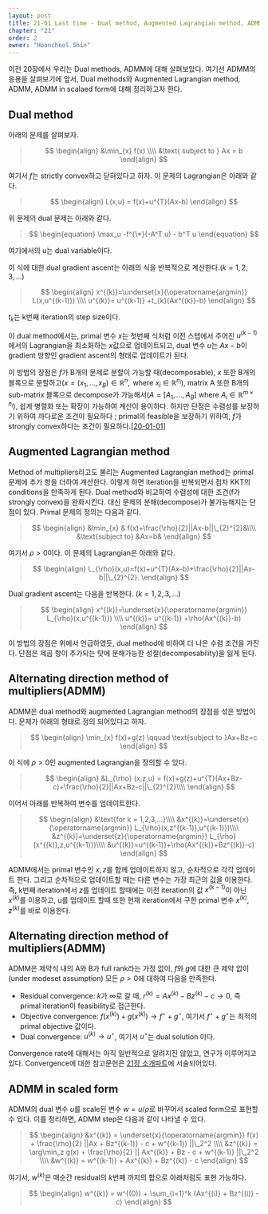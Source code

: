 ```yaml
---
layout: post
title: 21-01 Last time - Dual method, Augmented Lagrangian method, ADMM, ADMM in scaled form
chapter: "21"
order: 2
owner: "Hooncheol Shin"
---
```


이전 20장에서 우리는 Dual methods, ADMM에 대해 살펴보았다. 여기선 ADMM의 응용을 살펴보기에 앞서, Dual methods와 Augmented Lagrangian method, ADMM, ADMM in scalaed form에 대해 정리하고자 한다.

## Dual method
아래의 문제를 살펴보자.

>$$
>\begin{align}
>&\min_{x} f(x) \\\\
>&\text{ subject to } Ax = b
>\end{align}
>$$

여기서 $f$는 strictly convex하고 닫혀있다고 하자. 이 문제의 Lagrangian은 아래와 같다.
>$$
>\begin{align}
>L(x,u) = f(x)+u^{T}(Ax-b)
>\end{align}
>$$

위 문제의 dual 문제는 아래와 같다.
>$$
>\begin{equation}
>\max_u -f^{\*}(-A^T u) - b^T u
>\end{equation}
>$$

여기에서의 u는 dual variable이다.

이 식에 대한 dual gradient ascent는 아래의 식을 반복적으로 계산한다.($k=1,2,3,...$)
>$$
>\begin{align}
>x^{(k)}=\underset{x}{\operatorname{argmin}} L(x,u^{(k-1)}) \\\\
>u^{(k)}= u^{(k-1)} +t_{k}(Ax^{(k)}-b)
>\end{align}
>$$

$t_{k}$는 k번째 iteration의 step size이다.

이 dual method에서는, primal 변수 $x$는 첫번째 식처럼 이전 스텝에서 주어진 $u^{(k-1)}$에서의 Lagrangian을 최소화하는 $x$값으로 업데이트되고, dual 변수 $u$는 $Ax-b$이 gradient 방향인 gradient ascent의 형태로 업데이트가 된다.

이 방법의 장점은 $f$가 B개의 문제로 분할이 가능할 때(decomposable), $x$ 또한 B개의 블록으로 분할하고$( x =(x_{1}, ...,x_{B})\in \mathbb{R}^{n}, \text{ where }x_{i}\in \mathbb{R}^{n_{i}})$, matrix A 또한 B개의 sub-matrix 블록으로 decompose가 가능해서$(A = [A_{1}, ..., A_{B}] \text{ where }A_{i} \in \mathbb{R}^{m \times n_{i}})$, 쉽게 병렬화 또는 확장이 가능하여 계산이 용이하다. 하지만 단점은 수렴성를 보장하기 위하여 까다로운 조건이 필요하다 ; primal의 feasible을 보장하기 위하여, $f$가 strongly convex하다는 조건이 필요하다.[[20-01-01]](https://wikidocs.net/23700)
## Augmented Lagrangian method
Method of multipliers라고도 불리는 Augmented Lagrangian method는 primal 문제에 추가 항을 더하여 계산한다. 이렇게 하면 iteration을 반복되면서 점차 KKT의 conditions을 만족하게 된다. Dual method와 비교하여 수렴성에 대한 조건(f가 strongly convex)을 완화시킨다. 대신 문제의 분해(decompose)가 불가능해지는 단점이 있다. Primal 문제의 정의는 다음과 같다.

>$$
>\begin{align}
>&\min_{x} & f(x)+\frac{\rho}{2}||Ax-b||\_{2}^{2}&\\\\
>&\text{subject to} &Ax=b&
>\end{align}
>$$

여기서 $\rho>0$이다. 이 문제의 Lagrangian은 아래와 같다.

>$$
>\begin{align}
>L_{\rho}(x,u)=f(x)+u^{T}(Ax-b)+\frac{\rho}{2}||Ax-b||\_{2}^{2}.
>\end{align}
>$$

Dual gradient ascent는 다음을 반복한다. ($k=1,2,3,...$)
>$$
>\begin{align}
>x^{(k)}=\underset{x}{\operatorname{argmin}} L_{\rho}(x,u^{(k-1)}) \\\\
>u^{(k)}= u^{(k-1)} +\rho(Ax^{(k)}-b)
>\end{align}
>$$

이 방법의 장점은 위에서 언급하였듯, dual method에 비하여 더 나은 수렴 조건을 가진다. 단점은 제곱 항이 추가되는 탓에 분해가능한 성질(decomposability)을 잃게 된다.

## Alternating direction method of multipliers(ADMM)
ADMM은 dual method와 augmented Lagrangian method의 장점을 섞은 방법이다. 문제가 아래의 형태로 정의 되어있다고 하자.

>$$
>\begin{align}
>\min_{x} f(x)+g(z) \qquad \text{subject to  }Ax+Bz=c
>\end{align}
>$$

이 식에 $\rho>0$인 augmented Lagrangian을 정의할 수 있다.
>$$
>\begin{align}
>&L_{\rho} (x,z,u) = f(x)+g(z)+u^{T}(Ax+Bz-c)+\frac{\rho}{2}||Ax+Bz-c||\_{2}^{2}\\\\
>\end{align}
>$$

이어서 아래를 반복하여 변수를 업데이트한다.
>$$
>\begin{align}
>&\text{for k = 1,2,3,...}\\\\
>&x^{(k)}=\underset{x}{\operatorname{argmin}} L_{\rho}(x,z^{(k-1)},u^{(k-1)})\\\\
>&z^{(k)}=\underset{z}{\operatorname{argmin}} L_{\rho}(x^{(k)},z,u^{(k-1)})\\\\
>&u^{(k)}=u^{(k-1)}+\rho(Ax^{(k)}+Bz^{(k)}-c)
>\end{align}
>$$

ADMM에서는 primal 변수인 $x, z$를 함께 업데이트하지 않고, 순차적으로 각각 업데이트 한다. 그리고 순차적으로 업데이트할 때는 다른 변수는 가장 최근의 값을 이용한다. 즉, k번째 iteration에서 $z$를 업데이트 할때에는 이전 iteration의 값 $x^{(k-1)}$이 아닌 $x^{(k)}$를 이용하고, u를 업데이트 할때 또한 현재 iteration에서 구한 primal 변수 $x^{(k)}, z^{(k)}$를 바로 이용한다.

## Alternating direction method of multipliers(ADMM)
ADMM은 제약식 내의 A와 B가 full rank라는 가정 없이, $f$와 $g$에 대한 큰 제약 없이(under modeset assumption) 모든 $\rho > 0$에 대하여 다음을 만족한다. 

* Residual convergence: $k$가 $\infty$로 갈 때, $r^{(k)} = A x^{(k)} - B z^{(k)} - c \to 0$, 즉 primal iteration이 feasibility로 접근한다.  
* Objective convergence: $f(x^{(k)}) + g(x^{(k)}) \to f^{\star} + g^{\star}$, 여기서 $f^{\star} + g^{\star}$는 최적의 primal objective 값이다. 
* Dual convergence: $u^{(k)} \to u^{\star}$, 여기서 $u^{\star}$는 dual solution 이다. 

Convergence rate에 대해서는 아직 일반적으로 알려지진 않았고, 연구가 이루어지고있다. Convergence에 대한 참고문헌은 [21장 소개파트](https://wikidocs.net/edit/page/22687)에 서술되어있다.

## ADMM in scaled form
ADMM의 dual 변수 $u$를 scale된 변수 $w=u/\rho$로 바꾸어서 scaled form으로 표현할 수 있다. 이를 정리하면, ADMM step은 다음과 같이 나타낼 수 있다. 
>$$
>\begin{align}
&x^{(k)} = \underset{x}{\operatorname{argmin}} f(x) + \frac{\rho}{2} ||Ax + Bz^{(k-1)} - c + w^{(k-1)} ||\_2^2 \\\\
&z^{(k)} = \arg\min_z g(x) + \frac{\rho}{2} || Ax^{(k)} + Bz - c + w^{(k-1)} ||\_2^2  \\\\
&w^{(k)} = w^{(k-1)} + Ax^{(k)} + Bz^{(k)} - c 
\end{align}
>$$

여기서, $w^{(k)}$은 매순간 residual의 $k$번째 까지의 합으로 아래처럼도 표현 가능하다. 
>$$
>\begin{align}
w^{(k)} = w^{(0)} + \sum_{i=1}^k (Ax^{(i)} + Bz^{(i)} - c) 
\end{align}
>$$
